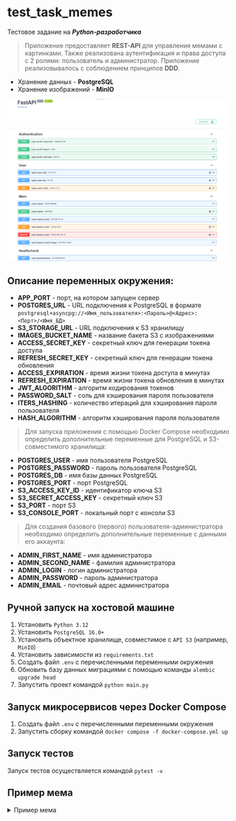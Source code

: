 # test_task_memes
Тестовое задание на ***Python-разработчика***

> Приложение предоставляет **REST-API** для управления мемами с картинками. Также реализована аутентификация и права доступа с 2 ролями: пользователь и администратор.
> Приложение реализовывалось с соблюдением принципов **DDD**.

- Хранение данных - **PostgreSQL**
- Хранение изображений - **MinIO**

![swagger.png](docs/swagger.png)

## Описание переменных окружения:
- **APP_PORT** - порт, на котором запущен сервер
- **POSTGRES_URL** - URL подключения к PostgreSQL в формате `postgresql+asyncpg://<Имя_пользователя>:<Пароль>@<Адрес>:<Порт>/<Имя_БД>`
- **S3_STORAGE_URL** - URL подключения к S3 хранилищу
- **IMAGES_BUCKET_NAME** - название бакета S3 с изображениями
- **ACCESS_SECRET_KEY** - секретный ключ для генерации токена доступа
- **REFRESH_SECRET_KEY** - секретный ключ для генерации токена обновления
- **ACCESS_EXPIRATION** - время жизни токена доступа в минутах
- **REFRESH_EXPIRATION** - время жизни токена обновления в минутах
- **JWT_ALGORITHM** - алгоритм кодирования токенов
- **PASSWORD_SALT** - соль для хэширования пароля пользователя
- **ITERS_HASHING** - количество итераций для хэширования пароля пользователя
- **HASH_ALGORITHM** - алгоритм хэширования пароля пользователя

> Для запуска приложения с помощью Docker Compose необходимо определить дополнительные переменные для PostgreSQL и S3-совместимого хранилища:
- **POSTGRES_USER** - имя пользователя PostgreSQL
- **POSTGRES_PASSWORD** - пароль пользователя PostgreSQL
- **POSTGRES_DB** - имя базы данных PostgreSQL
- **POSTGRES_PORT** - порт PostgreSQL
- **S3_ACCESS_KEY_ID** - идентификатор ключа S3
- **S3_SECRET_ACCESS_KEY** - секретный ключ S3
- **S3_PORT** - порт S3
- **S3_CONSOLE_PORT** - локальный порт с консоли S3

> Для создания базового (первого) пользователя-администратора необходимо определить дополнительные переменные с данными его аккаунта:
- **ADMIN_FIRST_NAME** - имя администратора
- **ADMIN_SECOND_NAME** - фамилия администратора
- **ADMIN_LOGIN** - логин администратора
- **ADMIN_PASSWORD** - пароль администратора
- **ADMIN_EMAIL** - почтовый адрес администратора

## Ручной запуск на хостовой машине

1. Установить `Python 3.12`
2. Установить `PostgreSQL 16.0+`
3. Установить объектное хранилище, совместимое с `API S3` (например, `MinIO`)
4. Установить зависимости из `requirements.txt`
5. Создать файл `.env` с перечисленными переменными окружения
6. Обновить базу данных миграциями с помощью команды `alembic upgrade head`
7. Запустить проект командой `python main.py`

## Запуск микросервисов через Docker Compose

1. Создать файл `.env` с перечисленными переменными окружения
2. Запустить сборку командой `docker compose -f docker-compose.yml up`

## Запуск тестов

Запуск тестов осуществляется командой `pytest -v`

## Пример мема

<details>
  <summary>Пример мема</summary>
    
  ![example1.png](docs/example1.png)

  ![example2.png](docs/example2.png)
</details>
